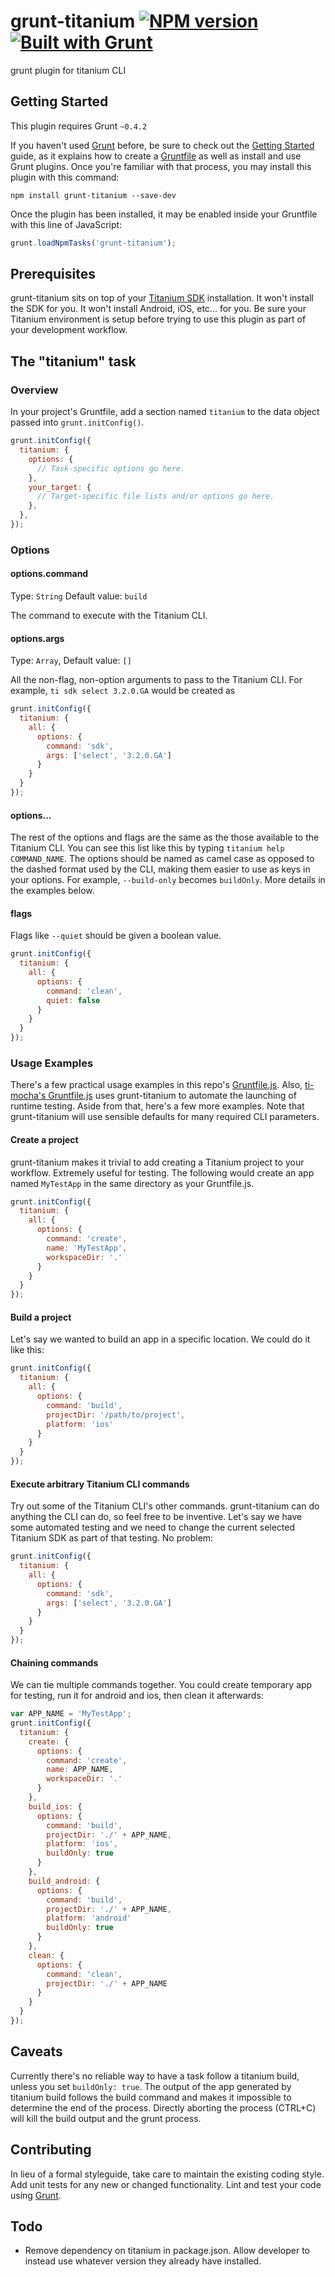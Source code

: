 # grunt-titanium [![NPM version](https://badge.fury.io/js/grunt-titanium.png)](http://badge.fury.io/js/grunt-titanium) [![Built with Grunt](https://cdn.gruntjs.com/builtwith.png)](http://gruntjs.com/)

grunt plugin for titanium CLI

## Getting Started
This plugin requires Grunt `~0.4.2`

If you haven't used [Grunt](http://gruntjs.com/) before, be sure to check out the [Getting Started](http://gruntjs.com/getting-started) guide, as it explains how to create a [Gruntfile](http://gruntjs.com/sample-gruntfile) as well as install and use Grunt plugins. Once you're familiar with that process, you may install this plugin with this command:

```shell
npm install grunt-titanium --save-dev
```

Once the plugin has been installed, it may be enabled inside your Gruntfile with this line of JavaScript:

```js
grunt.loadNpmTasks('grunt-titanium');
```

## Prerequisites

grunt-titanium sits on top of your [Titanium SDK](http://www.appcelerator.com/titanium/) installation. It won't install the SDK for you. It won't install Android, iOS, etc... for you. Be sure your Titanium environment is setup before trying to use this plugin as part of your development workflow.

## The "titanium" task

### Overview
In your project's Gruntfile, add a section named `titanium` to the data object passed into `grunt.initConfig()`.

```js
grunt.initConfig({
  titanium: {
    options: {
      // Task-specific options go here.
    },
    your_target: {
      // Target-specific file lists and/or options go here.
    },
  },
});
```

### Options

#### options.command
Type: `String`
Default value: `build`

The command to execute with the Titanium CLI.

#### options.args
Type: `Array`,
Default value: `[]`

All the non-flag, non-option arguments to pass to the Titanium CLI. For example, `ti sdk select 3.2.0.GA` would be created as

```javascript
grunt.initConfig({
  titanium: {
    all: {
      options: {
        command: 'sdk',
        args: ['select', '3.2.0.GA']
      }
    }
  }
});
```

#### options...

The rest of the options and flags are the same as the those available to the Titanium CLI. You can see this list like this by typing `titanium help COMMAND_NAME`. The options should be named as camel case as opposed to the dashed format used by the CLI, making them easier to use as keys in your options. For example, `--build-only` becomes `buildOnly`. More details in the examples below.

#### flags

Flags like `--quiet` should be given a boolean value.

```js
grunt.initConfig({
  titanium: {
    all: {
      options: {
        command: 'clean',
        quiet: false
      }
    }
  }
});
```

### Usage Examples

There's a few practical usage examples in this repo's [Gruntfile.js](Gruntfile.js). Also, [ti-mocha's Gruntfile.js](https://github.com/tonylukasavage/ti-mocha/blob/master/Gruntfile.js) uses grunt-titanium to automate the launching of runtime testing. Aside from that, here's a few more examples. Note that grunt-titanium will use sensible defaults for many required CLI parameters.

#### Create a project

grunt-titanium makes it trivial to add creating a Titanium project to your workflow. Extremely useful for testing. The following would create an app named `MyTestApp` in the same directory as your Gruntfile.js.

```js
grunt.initConfig({
  titanium: {
    all: {
      options: {
        command: 'create',
        name: 'MyTestApp',
        workspaceDir: '.'
      }
    }
  }
});
```

#### Build a project

Let's say we wanted to build an app in a specific location. We could do it like this:

```js
grunt.initConfig({
  titanium: {
    all: {
      options: {
        command: 'build',
        projectDir: '/path/to/project',
        platform: 'ios'
      }
    }
  }
});
```

#### Execute arbitrary Titanium CLI commands

Try out some of the Titanium CLI's other commands. grunt-titanium can do anything the CLI can do, so feel free to be inventive. Let's say we have some automated testing and we need to change the current selected Titanium SDK as part of that testing. No problem:

```js
grunt.initConfig({
  titanium: {
    all: {
      options: {
        command: 'sdk',
        args: ['select', '3.2.0.GA']
      }
    }
  }
});
```

#### Chaining commands

We can tie multiple commands together. You could create temporary app for testing, run it for android and ios, then clean it afterwards:

```js
var APP_NAME = 'MyTestApp';
grunt.initConfig({
  titanium: {
    create: {
      options: {
        command: 'create',
        name: APP_NAME,
        workspaceDir: '.'
      }
    },
    build_ios: {
      options: {
        command: 'build',
        projectDir: './' + APP_NAME,
        platform: 'ios',
        buildOnly: true
      }
    },
    build_android: {
      options: {
        command: 'build',
        projectDir: './' + APP_NAME,
        platform: 'android'
        buildOnly: true
      }
    },
    clean: {
      options: {
        command: 'clean',
        projectDir: './' + APP_NAME
      }
    }
  }
});
```

## Caveats

Currently there's no reliable way to have a task follow a titanium build, unless you set `buildOnly: true`. The output of the app generated by titanium build follows the build command and makes it impossible to determine the end of the process. Directly aborting the process (CTRL+C) will kill the build output and the grunt process.

## Contributing
In lieu of a formal styleguide, take care to maintain the existing coding style. Add unit tests for any new or changed functionality. Lint and test your code using [Grunt](http://gruntjs.com/).

## Todo

* Remove dependency on titanium in package.json. Allow developer to instead use whatever version they already have installed.

